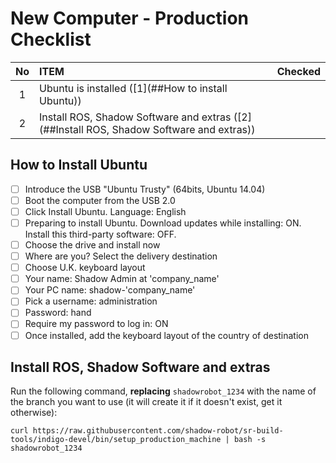# New Computer - Production Checklist


| **No**  | **ITEM**  | **Checked**  |
|:-------:|:--------- |:------------ |
| 1 | Ubuntu is installed ([1](##How to install Ubuntu)) |  |
| 2 | Install ROS, Shadow Software and extras ([2](##Install ROS, Shadow Software and extras)) || |


## How to Install Ubuntu
 - [ ] Introduce the USB "Ubuntu Trusty" (64bits, Ubuntu 14.04)
 - [ ] Boot the computer from the USB 2.0
 - [ ] Click Install Ubuntu. Language: English
 - [ ] Preparing to install Ubuntu. Download updates while installing: ON. Install this third-party software: OFF.
 - [ ] Choose the drive and install now
 - [ ] Where are you? Select the delivery destination
 - [ ] Choose U.K. keyboard layout  
 - [ ] Your name: Shadow Admin at 'company_name'
  - [ ] Your PC name: shadow-'company_name'
  - [ ] Pick a username: administration
  - [ ] Password: hand
  - [ ]  Require my password to log in: ON
 - [ ] Once installed, add the keyboard layout of the country of destination

## Install ROS, Shadow Software and extras

Run the following command, **replacing** `shadowrobot_1234` with the name of the branch you want to use (it will create it if it doesn't exist, get it otherwise):
```
curl https://raw.githubusercontent.com/shadow-robot/sr-build-tools/indigo-devel/bin/setup_production_machine | bash -s shadowrobot_1234
```
